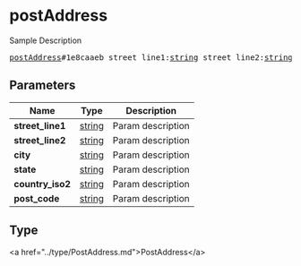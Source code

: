 # postAddress

Sample Description

<pre>
<a href="../constructor/postAddress.md">postAddress</a>#1e8caaeb street_line1:<a href="../type/string.md">string</a> street_line2:<a href="../type/string.md">string</a> city:<a href="../type/string.md">string</a> state:<a href="../type/string.md">string</a> country_iso2:<a href="../type/string.md">string</a> post_code:<a href="../type/string.md">string</a> = <a href="../type/PostAddress.md">PostAddress</a>;
</pre>

## Parameters

| Name | Type | Description |
|------|:----:|-------------|
| **street_line1** | <a href="../type/string.md">string</a> | Param description |
| **street_line2** | <a href="../type/string.md">string</a> | Param description |
| **city** | <a href="../type/string.md">string</a> | Param description |
| **state** | <a href="../type/string.md">string</a> | Param description |
| **country_iso2** | <a href="../type/string.md">string</a> | Param description |
| **post_code** | <a href="../type/string.md">string</a> | Param description |

## Type

&lt;a href=&#34;../type/PostAddress.md&#34;&gt;PostAddress&lt;/a&gt;
